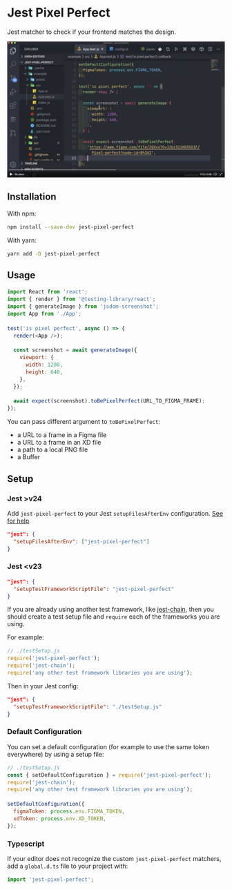 # Jest Pixel Perfect

Jest matcher to check if your frontend matches the design.

[![Demo](./docs/screencast.png)](https://twitter.com/i/status/1263899580946681862)

## Installation

With npm:

```sh
npm install --save-dev jest-pixel-perfect
```

With yarn:

```sh
yarn add -D jest-pixel-perfect
```

## Usage

```js
import React from 'react';
import { render } from '@testing-library/react';
import { generateImage } from 'jsdom-screenshot';
import App from './App';

test('is pixel perfect', async () => {
  render(<App />);

  const screenshot = await generateImage({
    viewport: {
      width: 1280,
      height: 640,
    },
  });

  await expect(screenshot).toBePixelPerfect(URL_TO_FIGMA_FRAME);
});
```

You can pass different argument to `toBePixelPerfect`:

- a URL to a frame in a Figma file
- a URL to a frame in an XD file
- a path to a local PNG file
- a Buffer

## Setup

### Jest >v24

Add `jest-pixel-perfect` to your Jest `setupFilesAfterEnv` configuration. [See for help](https://jestjs.io/docs/en/configuration.html#setupfilesafterenv-array)

```json
"jest": {
  "setupFilesAfterEnv": ["jest-pixel-perfect"]
}
```

### Jest <v23

```json
"jest": {
  "setupTestFrameworkScriptFile": "jest-pixel-perfect"
}
```

If you are already using another test framework, like [jest-chain](https://github.com/mattphillips/jest-chain), then you should create a test setup file and `require` each of the frameworks you are using.

For example:

```js
// ./testSetup.js
require('jest-pixel-perfect');
require('jest-chain');
require('any other test framework libraries you are using');
```

Then in your Jest config:

```json
"jest": {
  "setupTestFrameworkScriptFile": "./testSetup.js"
}
```

### Default Configuration

You can set a default configuration (for example to use the same token everywhere) by using a setup file:

```js
// ./testSetup.js
const { setDefaultConfiguration } = require('jest-pixel-perfect');
require('jest-chain');
require('any other test framework libraries you are using');

setDefaultConfiguration({
  figmaToken: process.env.FIGMA_TOKEN,
  xdToken: process.env.XD_TOKEN,
});
```

### Typescript

If your editor does not recognize the custom `jest-pixel-perfect` matchers, add a `global.d.ts` file to your project with:

```ts
import 'jest-pixel-perfect';
```
